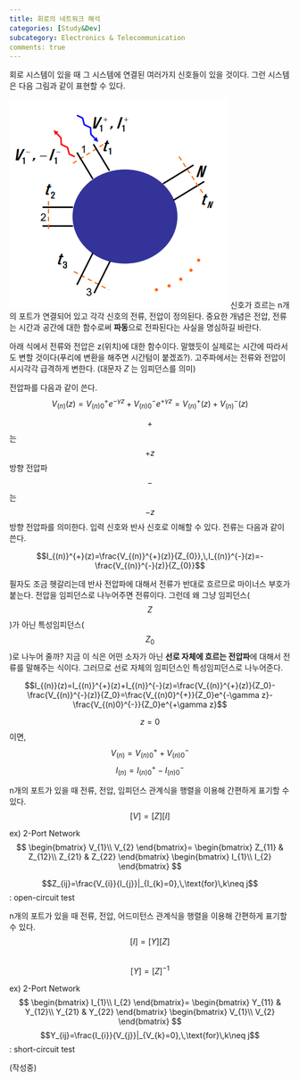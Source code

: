 ```yaml
---
title: 회로의 네트워크 해석
categories: [Study&Dev]
subcategory: Electronics & Telecommunication
comments: true
---
```


회로 시스템이 있을 때 그 시스템에 연결된 여러가지 신호들이 있을 것이다. 그런 시스템은 다음 그림과 같이 표현할 수 있다.

![network](img(network)/network.png)
신호가 흐르는 n개의 포트가 연결되어 있고 각각 신호의 전류, 전압이 정의된다. 중요한 개념은 전압, 전류는 시간과 공간에 대한 함수로써 **파동**으로 전파된다는 사실을 명심하길 바란다.

아래 식에서 전류와 전압은 z(위치)에 대한 함수이다. 말했듯이 실제로는 시간에 따라서도 변할 것이다(푸리에 변환을 해주면 시간텀이 붙겠죠?). 고주파에서는 전류와 전압이 시시각각 급격하게 변한다. (대문자 $Z$ 는 임피던스를 의미)

전압파를 다음과 같이 쓴다.
$$V_{(n)}(z)=V_{(n)0}^{+}e^{-\gamma z}+V_{(n)0}^{-}e^{+\gamma z}=V_{(n)}^{+}(z)+V_{(n)}^{-}(z)$$

$$+$$는 $$+z$$방향 전압파 $$-$$는 $$-z$$방향 전압파를 의미한다. 입력 신호와 반사 신호로 이해할 수 있다. 전류는 다음과 같이 쓴다.

$$I_{(n)}^{+}(z)=\frac{V_{(n)}^{+}(z)}{Z_{0}},\,I_{(n)}^{-}(z)=-\frac{V_{(n)}^{-}(z)}{Z_{0}}$$

필자도 조금 헷갈리는데 반사 전압파에 대해서 전류가 반대로 흐르므로 마이너스 부호가 붙는다. 
전압을 임피던스로 나누어주면 전류이다. 그런데 왜 그냥 임피던스($$Z$$)가 아닌 특성임피던스($$Z_0$$)로 나누어 줄까? 지금 이 식은 어떤 소자가 아닌 **선로 자체에 흐르는 전압파**에 대해서 전류를 말해주는 식이다. 그러므로 선로 자체의 임피던스인 특성임피던스로 나누어준다.

$$I_{(n)}(z)=I_{(n)}^{+}(z)+I_{(n)}^{-}(z)=\frac{V_{(n)}^{+}(z)}{Z_0}-\frac{V_{(n)}^{-}(z)}{Z_0}=\frac{V_{(n)0}^{+}}{Z_0}e^{-\gamma z}-\frac{V_{(n)0}^{-}}{Z_0}e^{+\gamma z}$$

$$z=0$$ 이면,
$$V_{(n)}=V_{(n)0}^{+}+V_{(n)0}^{-}$$
$$I_{(n)}=I_{(n)0}^{+}-I_{(n)0}^{-}$$

n개의 포트가 있을 때 전류, 전압, 임피던스 관계식을 행렬을 이용해 간편하게 표기할 수 있다.  
$$[V]=[Z][I]$$  

ex) 2-Port Network  
$$
\begin{bmatrix}
V_{1}\\
V_{2}
\end{bmatrix}=
\begin{bmatrix}
Z_{11} & Z_{12}\\
Z_{21} & Z_{22}
\end{bmatrix}
\begin{bmatrix}
I_{1}\\
I_{2}
\end{bmatrix}
$$  

$$Z_{ij}=\frac{V_{i}}{I_{j}}|_{I_{k}=0},\,\text{for}\,k\neq j$$ : open-circuit test

n개의 포트가 있을 때 전류, 전압, 어드미턴스 관계식을 행렬을 이용해 간편하게 표기할 수 있다.  
$$[I]=[Y][Z]$$   
$$[Y]=[Z]^{-1}$$  

ex) 2-Port Network  
$$
\begin{bmatrix}
I_{1}\\
I_{2}
\end{bmatrix}=
\begin{bmatrix}
Y_{11} & Y_{12}\\
Y_{21} & Y_{22}
\end{bmatrix}
\begin{bmatrix}
V_{1}\\
V_{2}
\end{bmatrix}
$$
$$Y_{ij}=\frac{I_{i}}{V_{j}}|_{V_{k}=0},\,\text{for}\,k\neq j$$ : short-circuit test


(작성중)
